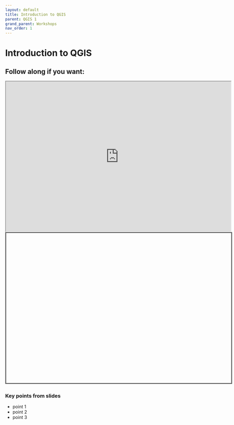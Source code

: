 ```yaml
---
layout: default
title: Introduction to QGIS
parent: QGIS 1
grand_parent: Workshops
nav_order: 1
---
```


# Introduction to QGIS

## Follow along if you want:

<iframe width="720" height="480" frameborder="1pt" marginheight="0" marginwidth="0" src="https://meginwinnipeg.github.io/slides/aci_w2020.html"></iframe>
<iframe data-src="https://meginwinnipeg.github.io/slides/aci_w2020.html" width="720" height="480" frameborder="0" marginwidth="0" marginheight="0" style="border:3px solid #666; margin-bottom:5px; max-width: 600%;" allowfullscreen=""></iframe>

### Key points from slides
- point 1  
- point 2  
- point 3  
